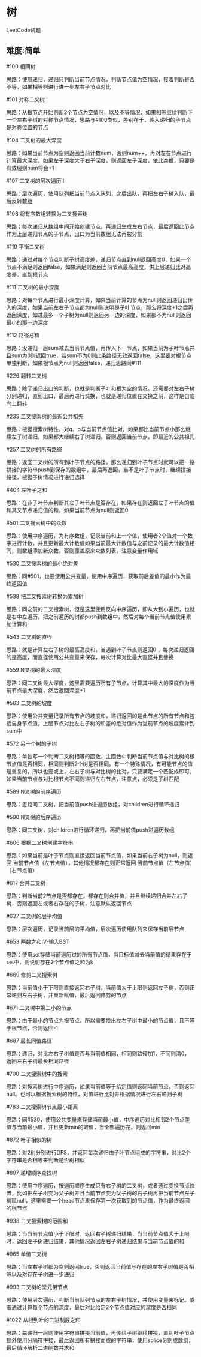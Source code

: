 # 树

LeetCode试题

## 难度:简单

#100 相同树

思路：使用递归，递归只判断当前节点情况，判断节点值为空情况，接着判断是否不等，如果相等则进行进一步左右子节点对比

#101 对称二叉树

思路：从根节点开始判断2个节点为空情况，以及不等情况，如果相等继续判断下一个左右子树的对称节点情况，思路与#100类似，差别在于，传入递归的子节点是对称位置的节点

#104 二叉树的最大深度

思路：如果当前节点为空则返回当前计数num，否则num++，再对左右节点进行计算最大深度，如果左子深度大于右子深度，则返回左子深度，依此类推，只要是有效层则num将会+1

#107 二叉树的层次遍历II

思路：层次遍历，使用队列把当前节点入队列，之后出队，再把左右子树入队，最后反转数组

#108 将有序数组转换为二叉搜索树

思路；每次递归从数组中间开始创建节点，再递归生成左右节点，最后返回此节点作为上层递归节点的子节点，出口为当前数组无法再被分割

#110 平衡二叉树

思路：通过对每个节点判断子树高度差，递归节点直到null返回高度0，如果一个节点不满足则返回false，如果满足则返回当前节点最高高度，供上层递归比对高度差，直到根节点

#111 二叉树的最小深度

思路：对每个节点进行最小深度计算，如果当前计算的节点为null则返回递归出传入的深度，如果当前左右子节点都为null则说明是子叶节点，那么将深度+1之后再返回深度，如过最多一个子树为null则返回另一边的深度，如果都不为null则返回最小的那一边深度

#112 路径总和

思路：没递归一层sum减去当前节点值，再传入下一节点，如果当前为子叶节点并且sum为0则返回true，若sum不为0则此条路径无效返回false，这里要对根节点单独判断，如果根节点为null则返回false，递归思路同#111

#226 翻转二叉树

思路：除了递归出口的判断，也就是判断子叶和根为空的情况。还需要对左右子树分别递归，直到出口，最后再进行交换，也就是递归位置在交换之前，这样是自底向上翻转

#235 二叉搜索树的最近公共祖先

思路：根据搜索树特性，对q、p与当前节点值比对，如果都比当前节点小那么继续左子树递归，如果都大继续右子树递归，否则返回当前节点，即最近的公共祖先

#257 二叉树的所有路径

思路：返回二叉树的所有到叶子节点的路径，那么递归到叶子节点时就可以把一路拼接的字符串push到保存的数组中，最后再返回，当不是叶子节点时，继续拼接路径，根据子树情况进行递归选择

#404 左叶子之和

思路：在非子叶节点判断其左子叶节点是否存在，如果存在则返回左子叶节点的值和其又节点递归值的和，如果当前节点为null则返回0

#501 二叉搜索树中的众数

思路：使用中序遍历，为有序数组，记录当前和上一个值，使用者2个值对一个数字进行计数，并且更新最大计数值如果当前最大计数值与之前记录的最大计数值相同，则数组添加新众数，否则覆盖原来众数列表，注意变量作用域

#530 二叉搜索树的最小绝对差

思路：同#501，也要使用公共变量，使用中序遍历，获取前后差值的最小作为最终返回值

#538 把二叉搜索树转换为累加树

思路：同之前的二叉搜索树，但是这里使用反向中序遍历，即从大到小遍历，也就是右中左遍历，把之前遍历的树都push到数组中，然后对每个当前节点值使用累加计算和

#543 二叉树的直径

思路：就是计算左右子树的最高高度和，当遇到叶子节点则返回0 ，每次递归返回的是高度，而直径使用公共变量来保存，每次计算对比最大直径并且替换

#559 N叉树的最大深度

思路：同二叉树最大深度，这里需要遍历所有子节点，计算其中最大的深度作为当前节点最大深度，然后返回深度+1

#563 二叉树的坡度

思路：使用公共变量记录所有节点的坡度和，递归返回的是此节点的所有节点和包括自身节点值，上层节点对比左右子树的和差的绝对值作为当前节点的坡度累计到sum中

#572 另一个树的子树

思路：单独写一个判断二叉树相等的函数，主函数中判断当前节点值与对比树的根节点值是否相同，相同则判断2个树是否相同。有一个特殊情况，有可能节点的值是重复的，所以也要或上，左右子树与对比树的比对，只要满足一个匹配成即可。如果当前节点与对比根节点不同则递归左右节点，注意点，必须是子树匹配

#589 N叉树的前序遍历

思路：思路同二叉树，把当前值push进遍历数组，对children进行循环递归

#590 N叉树的后序遍历

思路：同二叉树，对children进行循环递归，再把当前值push进遍历数组

#606 根据二叉树创建字符串

思路：如果当前是叶子节点则直接返回当前节点值，如果当前右子树为null，则返回 当前节点值（左节点值），其他情况都存在则正常返回 当前节点值（左节点值）（右节点值）

#617 合并二叉树

思路：判断当前2节点是否都存在，都存在则合并值，并且继续递归合并左右子树，否则返回左或者右存在的子树，注意默认返回节点

#637 二叉树的层平均值

思路：层次遍历，记录当前层的平均值，层次遍历使用队列来保存当前层节点

#653 两数之和IV-输入BST

思路：使用set存储当前遍历过的所有节点值，当目标值减去当前值的结果存在于set中，则说明存在2个节点值之和为k

#669 修剪二叉搜索树

思路：当前值小于下限则直接返回右子树，当前值大于上限则返回左子树，否则正常递归左右子树，并重新赋值，最后返回修剪的节点

#671 二叉树中第二小的节点

思路：由于最小的节点为根节点，所以需要找出左右子树中最小的节点值，且不等于根节点，否则返回-1

#687 最长同值路径

思路：递归，对比左右子树值是否与当前值相同，相同则路径加1，不同则清0，返回左右子树最长相同路径

#700 二叉搜索树中的搜索

思路：对搜索树进行中序遍历，如果当前值等于给定值则返回当前节点，否则返回null。也可以根据搜索树的特性，对值进行比对并根据情况进行左右递归子树

#783 二叉搜索树节点最小距离

思路；同#530，使用公共变量来存储当前最小值，中序遍历对比相邻2个节点差值与当前最小值，并且更新min的取值，当全部遍历完，则返回min

#872 叶子相似的树

思路：对2树分别进行DFS，并返回每次递归由子叶节点组成的字符串，对比2个字符串是否相等来判断是否树相似

#897 递增顺序查找树

思路：使用中序遍历，按遍历顺序生成只有右子树的二叉树，或者通过变换节点位置，比如把左子树变为父子树并且当前节点变为父子树的右子树再把当前节点左子树赋null，这里需要一个head节点来保存第一次获取到的节点值，作为最终返回的根节点

#938 二叉搜索树的范围和

思路：当当前节点值小于下限时，返回右子树递归结果，当当前节点值大于上限时，返回左子树递归结果，其他情况返回左右子树递归结果与当前节点值的和

#965 单值二叉树

思路：当左右子树都为空则返回true，否则返回当前值与存在的左右子树值是否相等以及对存在子树进一步递归

#993 二叉树的堂兄弟节点

思路：使用层次遍历，判断当前队列节点的左右子树情况，并使用变量来标记。或者通过计算每个节点的深度，最后对比给定2个节点值对应的深度是否相同

#1022 从根到叶的二进制数之和

思路：每递归一层则使用字符串拼接当前值，再传给子树继续拼接，直到叶子节点额外使用分隔符拼接，最后返回所有拼接而成的字符串，使用splice分割成数组，最后循环解析二进制数并求和